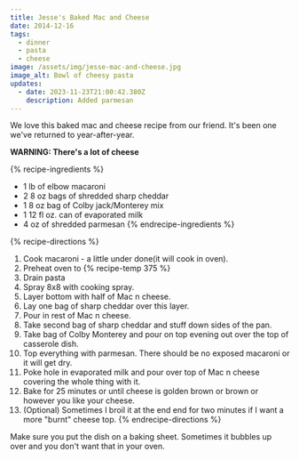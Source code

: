```yaml
---
title: Jesse's Baked Mac and Cheese
date: 2014-12-16
tags:
  - dinner
  - pasta
  - cheese
image: /assets/img/jesse-mac-and-cheese.jpg
image_alt: Bowl of cheesy pasta
updates:
  - date: 2023-11-23T21:00:42.380Z
    description: Added parmesan
---
```


We love this baked mac and cheese recipe from our friend. It's been one we've returned to year-after-year.

**WARNING: There's a lot of cheese**

{% recipe-ingredients %}
- 1 lb of elbow macaroni
- 2 8 oz bags of shredded sharp cheddar
- 1 8 oz bag of Colby jack/Monterey mix
- 1 12 fl oz. can of evaporated milk
- 4 oz of shredded parmesan
{% endrecipe-ingredients %}

{% recipe-directions %}
1. Cook macaroni - a little under done(it will cook in oven).
1. Preheat oven to {% recipe-temp 375 %}
1. Drain pasta
1. Spray 8x8 with cooking spray.
1. Layer bottom with half of Mac n cheese.
1. Lay one bag of sharp cheddar over this layer.
1. Pour in rest of Mac n cheese.
1. Take second bag of sharp cheddar and stuff down sides of the pan.
1. Take bag of Colby Monterey and pour on top evening out over the top of casserole dish.
1. Top everything with parmesan. There should be no exposed macaroni or it will get dry.
1. Poke hole in evaporated milk and pour over top of Mac n cheese covering the whole thing with it.
1. Bake for 25 minutes or until cheese is golden brown or brown or however you like your cheese.
1. (Optional) Sometimes I broil it at the end end for two minutes if I want a more "burnt" cheese top.
{% endrecipe-directions %}

Make sure you put the dish on a baking sheet. Sometimes it bubbles up over and you don't want that in your oven.

